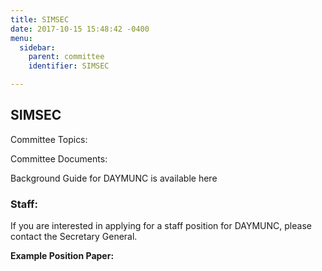 ```yaml
---
title: SIMSEC
date: 2017-10-15 15:48:42 -0400
menu:
  sidebar:
    parent: committee
    identifier: SIMSEC

---
```

## SIMSEC

Committee Topics:

Committee Documents:

 Background Guide for DAYMUNC is available here

### Staff:

If you are interested in applying for a staff position for DAYMUNC, please contact the Secretary General.

**Example Position Paper:** 